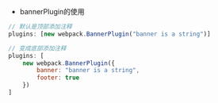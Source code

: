 - bannerPlugin的使用

```js
// 默认是顶部添加注释
plugins: [new webpack.BannerPlugin("banner is a string")]
```

```js
// 变成底部添加注释
plugins: [
    new webpack.BannerPlugin({
        banner: "banner is a string",
        footer: true
    })
]
```

